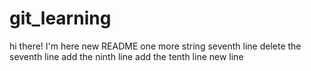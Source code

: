 # git_learning

hi there!
I'm here
new README
one more string
seventh line
delete the seventh line
add the ninth line
add the tenth line
new line
